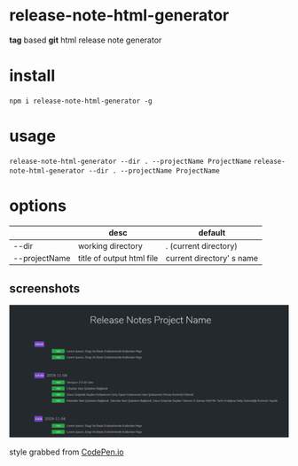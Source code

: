# release-note-html-generator
**tag** based **git** html release note generator

# install
`npm i release-note-html-generator -g`

# usage

`release-note-html-generator --dir . --projectName ProjectName`
`release-note-html-generator --dir . --projectName ProjectName`

# options
|                |desc                           |default                      |
|----------------|-------------------------------|-----------------------------|
|--dir           |working directory              |. (current directory)        |
|--projectName   |title of output html file      |current directory' s name    |


## screenshots
![GitHub Logo](/screenshots/screenshot.png)

style grabbed from [CodePen.io](https://codepen.io/Metty/pen/xpXOoP)
